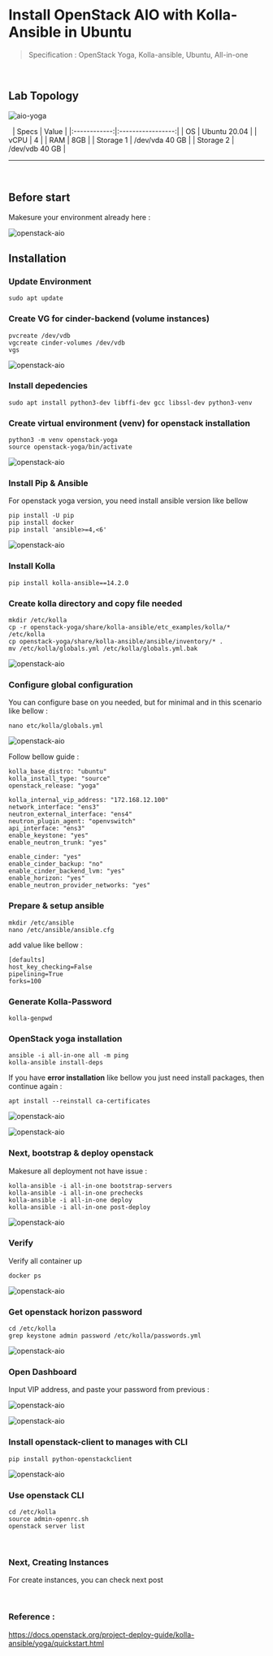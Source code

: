 # Install OpenStack AIO with Kolla-Ansible in Ubuntu


> Specification : OpenStack Yoga, Kolla-ansible, Ubuntu, All-in-one


&nbsp;
## **Lab Topology**
![aio-yoga](./images/aio-yoga.png)


&nbsp;
|  Specs  |       Value       |
|:------------:|:-----------------:|
| OS | Ubuntu 20.04   |
| vCPU | 4    |
| RAM | 8GB    |
| Storage 1 | /dev/vda 40 GB    |
| Storage 2 | /dev/vdb 40 GB    |

---

&nbsp;

## **Before start**
Makesure your environment already here :

![openstack-aio](./images/1.png)


## **Installation**
### Update Environment 
```
sudo apt update
```

### Create VG for cinder-backend (volume instances)

```
pvcreate /dev/vdb
vgcreate cinder-volumes /dev/vdb
vgs
```

![openstack-aio](./images/2.png)

### Install depedencies
```
sudo apt install python3-dev libffi-dev gcc libssl-dev python3-venv
```


### Create virtual environment (venv) for openstack installation

```
python3 -m venv openstack-yoga
source openstack-yoga/bin/activate
```

![openstack-aio](./images/3.png)


### Install Pip & Ansible
For openstack yoga version, you need install ansible version like bellow

```
pip install -U pip
pip install docker
pip install 'ansible>=4,<6'
```

![openstack-aio](./images/4.png)


### Install Kolla

```
pip install kolla-ansible==14.2.0
```



### Create kolla directory and copy file needed

```
mkdir /etc/kolla
cp -r openstack-yoga/share/kolla-ansible/etc_examples/kolla/* /etc/kolla
cp openstack-yoga/share/kolla-ansible/ansible/inventory/* .
mv /etc/kolla/globals.yml /etc/kolla/globals.yml.bak
```

![openstack-aio](./images/5.png)


### Configure global configuration
You can configure base on you needed, but for minimal and in this scenario like bellow :

```
nano etc/kolla/globals.yml
```

![openstack-aio](./images/6.png)


Follow bellow guide :

```
kolla_base_distro: "ubuntu"
kolla_install_type: "source"
openstack_release: "yoga"

kolla_internal_vip_address: "172.168.12.100"
network_interface: "ens3"
neutron_external_interface: "ens4"
neutron_plugin_agent: "openvswitch"
api_interface: "ens3"
enable_keystone: "yes"
enable_neutron_trunk: "yes"

enable_cinder: "yes"
enable_cinder_backup: "no"
enable_cinder_backend_lvm: "yes"
enable_horizon: "yes"
enable_neutron_provider_networks: "yes"
```


### Prepare & setup ansible 

```
mkdir /etc/ansible
nano /etc/ansible/ansible.cfg
```

add value like bellow :

```
[defaults]
host_key_checking=False
pipelining=True
forks=100
```

### Generate Kolla-Password 

```
kolla-genpwd
```

### OpenStack yoga installation


```
ansible -i all-in-one all -m ping
kolla-ansible install-deps

```

If you have **error installation** like bellow you just need install packages, then continue again :

```
apt install --reinstall ca-certificates
```

![openstack-aio](./images/7-issue.png)

![openstack-aio](./images/8.png)


### Next, bootstrap & deploy openstack

Makesure all deployment not have issue :

```
kolla-ansible -i all-in-one bootstrap-servers
kolla-ansible -i all-in-one prechecks
kolla-ansible -i all-in-one deploy
kolla-ansible -i all-in-one post-deploy 
```

![openstack-aio](./images/9.png)


### Verify
Verify all container up 

```
docker ps 
```
![openstack-aio](./images/10.png)


### Get openstack horizon password


```
cd /etc/kolla
grep keystone admin password /etc/kolla/passwords.yml
```

![openstack-aio](./images/13.png)


### Open Dashboard
Input VIP address, and paste your password from previous :


![openstack-aio](./images/12.png)


![openstack-aio](./images/14.png)



### Install openstack-client to manages with CLI
```
pip install python-openstackclient
```

![openstack-aio](./images/11.png)

### Use openstack CLI 
```
cd /etc/kolla
source admin-openrc.sh
openstack server list 
```
&nbsp;

### **Next, Creating Instances**
For create instances, you can check next post 


&nbsp;
&nbsp;
###  Reference :

https://docs.openstack.org/project-deploy-guide/kolla-ansible/yoga/quickstart.html